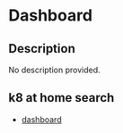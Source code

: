 # Dashboard

## Description

No description provided.

## k8 at home search

- [dashboard](https://nanne.dev/k8s-at-home-search/#/dashboard)
